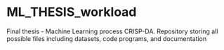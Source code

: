 # ML_THESIS_workload
Final thesis - Machine Learning process CRISP-DA. Repository storing all possible files including datasets, code programs, and documentation

